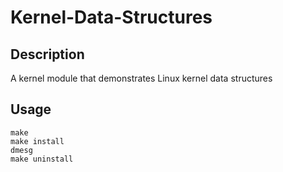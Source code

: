 # Kernel-Data-Structures

## Description

A kernel module that demonstrates Linux kernel data structures

## Usage

```
make
make install
dmesg
make uninstall
```